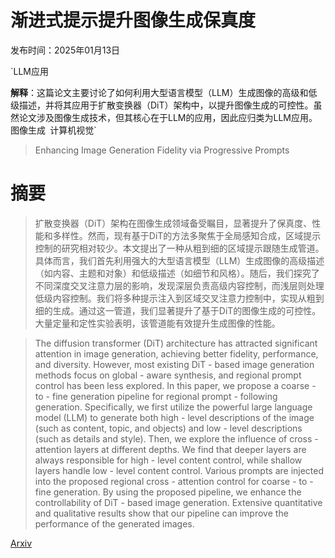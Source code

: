 # 渐进式提示提升图像生成保真度

发布时间：2025年01月13日

`LLM应用

**解释**：这篇论文主要讨论了如何利用大型语言模型（LLM）生成图像的高级和低级描述，并将其应用于扩散变换器（DiT）架构中，以提升图像生成的可控性。虽然论文涉及图像生成技术，但其核心在于LLM的应用，因此应归类为LLM应用。` `图像生成` `计算机视觉`

> Enhancing Image Generation Fidelity via Progressive Prompts

# 摘要

> 扩散变换器（DiT）架构在图像生成领域备受瞩目，显著提升了保真度、性能和多样性。然而，现有基于DiT的方法多聚焦于全局感知合成，区域提示控制的研究相对较少。本文提出了一种从粗到细的区域提示跟随生成管道。具体而言，我们首先利用强大的大型语言模型（LLM）生成图像的高级描述（如内容、主题和对象）和低级描述（如细节和风格）。随后，我们探究了不同深度交叉注意力层的影响，发现深层负责高级内容控制，而浅层则处理低级内容控制。我们将多种提示注入到区域交叉注意力控制中，实现从粗到细的生成。通过这一管道，我们显著提升了基于DiT的图像生成的可控性。大量定量和定性实验表明，该管道能有效提升生成图像的性能。

> The diffusion transformer (DiT) architecture has attracted significant attention in image generation, achieving better fidelity, performance, and diversity. However, most existing DiT - based image generation methods focus on global - aware synthesis, and regional prompt control has been less explored. In this paper, we propose a coarse - to - fine generation pipeline for regional prompt - following generation. Specifically, we first utilize the powerful large language model (LLM) to generate both high - level descriptions of the image (such as content, topic, and objects) and low - level descriptions (such as details and style). Then, we explore the influence of cross - attention layers at different depths. We find that deeper layers are always responsible for high - level content control, while shallow layers handle low - level content control. Various prompts are injected into the proposed regional cross - attention control for coarse - to - fine generation. By using the proposed pipeline, we enhance the controllability of DiT - based image generation. Extensive quantitative and qualitative results show that our pipeline can improve the performance of the generated images.

[Arxiv](https://arxiv.org/abs/2501.07070)